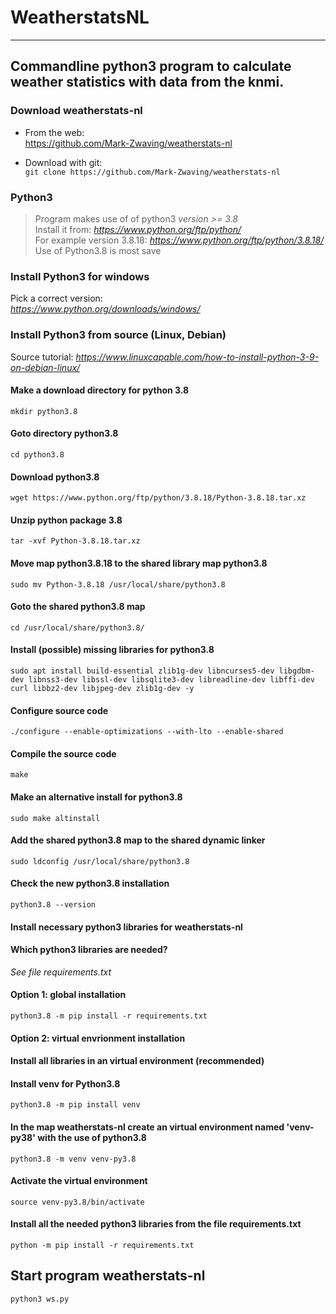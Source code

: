 # WeatherstatsNL
---
Commandline python3 program to calculate weather statistics with data from the knmi.  
---

### Download weatherstats-nl
 - From the web:  
<a href="https://github.com/Mark-Zwaving/weatherstats-nl" target="_blank">https://github.com/Mark-Zwaving/weatherstats-nl</a>  

 - Download with git:   
```git clone https://github.com/Mark-Zwaving/weatherstats-nl```

### Python3
> Program makes use of of python3 *version >= 3.8*  
Install it from: *https://www.python.org/ftp/python/*  
For example version 3.8.18:  *https://www.python.org/ftp/python/3.8.18/*  
Use of Python3.8 is most save

### Install Python3 for windows
Pick a correct version:  
*https://www.python.org/downloads/windows/*  

### Install Python3 from source (Linux, Debian)
Source tutorial: *https://www.linuxcapable.com/how-to-install-python-3-9-on-debian-linux/* 
#### Make a download directory for python 3.8
```mkdir python3.8```
#### Goto directory python3.8
```cd python3.8```
#### Download python3.8
```wget https://www.python.org/ftp/python/3.8.18/Python-3.8.18.tar.xz``` 
#### Unzip python package 3.8
```tar -xvf Python-3.8.18.tar.xz``` 
#### Move map python3.8.18 to the shared library map python3.8
```sudo mv Python-3.8.18 /usr/local/share/python3.8```
#### Goto the shared python3.8 map
```cd /usr/local/share/python3.8/```
#### Install (possible) missing libraries for python3.8
```sudo apt install build-essential zlib1g-dev libncurses5-dev libgdbm-dev libnss3-dev libssl-dev libsqlite3-dev libreadline-dev libffi-dev curl libbz2-dev libjpeg-dev zlib1g-dev -y ```
#### Configure source code 
``` ./configure --enable-optimizations --with-lto --enable-shared ``` 
#### Compile the source code
```make```
#### Make an alternative install for python3.8
```sudo make altinstall```
#### Add the shared python3.8 map to the shared dynamic linker
```sudo ldconfig /usr/local/share/python3.8```
#### Check the new python3.8 installation
```python3.8 --version```
  
#### Install necessary python3 libraries for weatherstats-nl 
#### Which python3 libraries are needed?  
*See file requirements.txt*  

#### Option 1: global installation
```python3.8 -m pip install -r requirements.txt```

#### Option 2: virtual envrionment installation
#### Install all libraries in an virtual environment (recommended)
#### Install venv for Python3.8
```python3.8 -m pip install venv``` 

#### In the map weatherstats-nl create an virtual environment named 'venv-py38' with the use of python3.8   
```python3.8 -m venv venv-py3.8```  

#### Activate the virtual environment 
```source venv-py3.8/bin/activate```  

#### Install all the needed python3 libraries from the file requirements.txt 
```python -m pip install -r requirements.txt ```  

## Start program weatherstats-nl
```python3 ws.py```  

